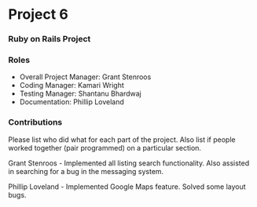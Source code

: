 # Project 6
### Ruby on Rails Project

### Roles
* Overall Project Manager: Grant Stenroos
* Coding Manager: Kamari Wright
* Testing Manager: Shantanu Bhardwaj
* Documentation: Phillip Loveland

### Contributions
Please list who did what for each part of the project.
Also list if people worked together (pair programmed) on a particular section.

Grant Stenroos - Implemented all listing search functionality. Also assisted in searching for a bug in the messaging system.

Phillip Loveland - Implemented Google Maps feature. Solved some layout bugs.